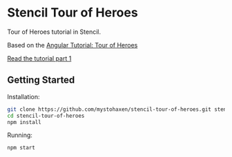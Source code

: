 # Stencil Tour of Heroes
Tour of Heroes tutorial in Stencil.

Based on the [Angular Tutorial: Tour of Heroes](https://angular.io/tutorial)

[Read the tutorial part 1](https://medium.com/mystohaxen/stencil-tutorial-tour-of-heroes-832a09ef3d82)

## Getting Started

Installation:
```bash
git clone https://github.com/mystohaxen/stencil-tour-of-heroes.git stencil-tour-of-heroes
cd stencil-tour-of-heroes
npm install
```

Running:
```bash
npm start
```

